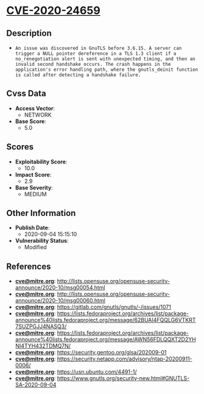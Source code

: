 
# [CVE-2020-24659](http://lists.opensuse.org/opensuse-security-announce/2020-10/msg00054.html)

## Description

- `An issue was discovered in GnuTLS before 3.6.15. A server can trigger a NULL pointer dereference in a TLS 1.3 client if a no_renegotiation alert is sent with unexpected timing, and then an invalid second handshake occurs. The crash happens in the application's error handling path, where the gnutls_deinit function is called after detecting a handshake failure.`

## Cvss Data

- **Access Vector**:
  - NETWORK
- **Base Score**:
  - 5.0

## Scores

- **Exploitability Score**:
  - 10.0
- **Impact Score**:
  - 2.9
- **Base Severity**:
  - MEDIUM

## Other Information

- **Publish Date**:
  - 2020-09-04 15:15:10
- **Vulnerability Status**:
  - Modified

## References

- **cve@mitre.org**: http://lists.opensuse.org/opensuse-security-announce/2020-10/msg00054.html
- **cve@mitre.org**: http://lists.opensuse.org/opensuse-security-announce/2020-10/msg00060.html
- **cve@mitre.org**: https://gitlab.com/gnutls/gnutls/-/issues/1071
- **cve@mitre.org**: https://lists.fedoraproject.org/archives/list/package-announce%40lists.fedoraproject.org/message/62BUAI4FQQLG6VTKRT7SUZPGJJ4NASQ3/
- **cve@mitre.org**: https://lists.fedoraproject.org/archives/list/package-announce%40lists.fedoraproject.org/message/AWN56FDLQQXT2D2YHNI4TYH432TDMQ7N/
- **cve@mitre.org**: https://security.gentoo.org/glsa/202009-01
- **cve@mitre.org**: https://security.netapp.com/advisory/ntap-20200911-0006/
- **cve@mitre.org**: https://usn.ubuntu.com/4491-1/
- **cve@mitre.org**: https://www.gnutls.org/security-new.html#GNUTLS-SA-2020-09-04
